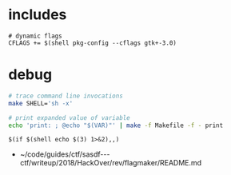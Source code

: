 # includes

```make
# dynamic flags
CFLAGS += $(shell pkg-config --cflags gtk+-3.0)
```

# debug

```sh
# trace command line invocations
make SHELL='sh -x'

# print expanded value of variable
echo 'print: ; @echo "$(VAR)"' | make -f Makefile -f - print
```

```make
$(if $(shell echo $(3) 1>&2),,)
```

- ~/code/guides/ctf/sasdf---ctf/writeup/2018/HackOver/rev/flagmaker/README.md
